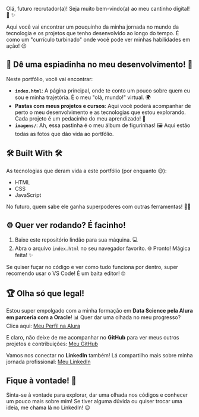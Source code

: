 Olá, futuro recrutador(a)! Seja muito bem-vindo(a) ao meu cantinho digital! 👋 ✨

Aqui você vai encontrar um pouquinho da minha jornada no mundo da tecnologia e os projetos que tenho desenvolvido ao longo do tempo. É como um "currículo turbinado" onde você pode ver minhas habilidades em ação! 😉

## 🚀 Dê uma espiadinha no meu desenvolvimento! 🚀

Neste portfólio, você vai encontrar:

* **`index.html`**: A página principal, onde te conto um pouco sobre quem eu sou e minha trajetória. É o meu "olá, mundo!" virtual. 🌍
* **Pastas com meus projetos e cursos**: Aqui você poderá acompanhar de perto o meu desenvolvimento e as tecnologias que estou explorando. Cada projeto é um pedacinho do meu aprendizado! 🧠
* **`imagens/`**: Ah, essa pastinha é o meu álbum de figurinhas! 🖼️ Aqui estão todas as fotos que dão vida ao portfólio.

## 🛠️ Built With 🛠️

As tecnologias que deram vida a este portfólio (por enquanto 😉):

* HTML
* CSS
* JavaScript

No futuro, quem sabe ele ganha superpoderes com outras ferramentas! 🦸‍♂️

## ⚙️ Quer ver rodando? É facinho!

1.  Baixe este repositório lindão para sua máquina. 💻
2.  Abra o arquivo `index.html` no seu navegador favorito. 🌐 Pronto! Mágica feita! ✨

Se quiser fuçar no código e ver como tudo funciona por dentro, super recomendo usar o VS Code! É um baita editor! 🤓

## 🏆 Olha só que legal!

Estou super empolgado com a minha formação em **Data Science pela Alura em parceria com a Oracle**! 📊 Quer dar uma olhada no meu progresso? Clica aqui: [Meu Perfil na Alura](https://cursos.alura.com.br/user/matheushnfarias)

E claro, não deixe de me acompanhar no **GitHub** para ver meus outros projetos e contribuições: [Meu GitHub](https://github.com/devFari)

Vamos nos conectar no **LinkedIn** também! Lá compartilho mais sobre minha jornada profissional: [Meu LinkedIn](https://www.linkedin.com/in/matheus-henrique-gpti/)

## Fique à vontade! 👋

Sinta-se à vontade para explorar, dar uma olhada nos códigos e conhecer um pouco mais sobre mim! Se tiver alguma dúvida ou quiser trocar uma ideia, me chama lá no LinkedIn! 😉


